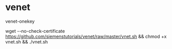 # venet
venet-onekey


wget --no-check-certificate https://github.com/siemenstutorials/venet/raw/master/vnet.sh && chmod +x vnet.sh && ./vnet.sh
